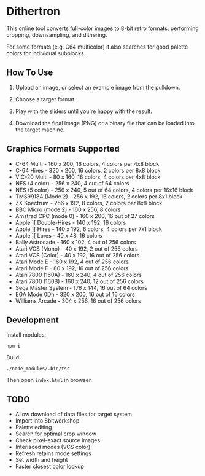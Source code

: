 Dithertron
==========

This online tool converts full-color images to 8-bit retro formats,
performing cropping, downsampling, and dithering.

For some formats (e.g. C64 multicolor) it also searches for good palette colors for individual subblocks.

How To Use
----------

1. Upload an image, or select an example image from the pulldown.

2. Choose a target format.

3. Play with the sliders until you're happy with the result.

4. Download the final image (PNG) or a binary file that can be loaded into the target machine.


Graphics Formats Supported
--------------------------

* C-64 Multi - 160 x 200, 16 colors, 4 colors per 4x8 block
* C-64 Hires - 320 x 200, 16 colors, 2 colors per 8x8 block
* VIC-20 Multi - 80 x 160, 16 colors, 4 colors per 4x8 block
* NES (4 color) - 256 x 240, 4 out of 64 colors
* NES (5 color) - 256 x 240, 5 out of 64 colors, 4 colors per 16x16 block
* TMS9918A (Mode 2) - 256 x 192, 16 colors, 2 colors per 8x1 block
* ZX Spectrum - 256 x 192, 8 colors, 2 colors per 8x8 block
* BBC Micro (mode 2) - 160 x 256, 8 colors
* Amstrad CPC (mode 0) - 160 x 200, 16 out of 27 colors
* Apple ][ Double-Hires - 140 x 192, 16 colors
* Apple ][ Hires - 140 x 192, 6 colors, 4 colors per 7x1 block
* Apple ][ Lores - 40 x 48, 16 colors
* Bally Astrocade - 160 x 102, 4 out of 256 colors
* Atari VCS (Mono) - 40 x 192, 2 out of 256 colors
* Atari VCS (Color) - 40 x 192, 16 out of 256 colors
* Atari Mode E - 160 x 192, 4 out of 256 colors
* Atari Mode F - 80 x 192, 16 out of 256 colors
* Atari 7800 (160A) - 160 x 240, 4 out of 256 colors
* Atari 7800 (160B) - 160 x 240, 12 out of 256 colors
* Sega Master System - 176 x 144, 16 out of 64 colors
* EGA Mode 0Dh - 320 x 200, 16 out of 16 colors
* Williams Arcade - 304 x 256, 16 out of 256 colors


Development
-----

Install modules:
~~~~
npm i
~~~~
Build:
~~~~
./node_modules/.bin/tsc
~~~~

Then open `index.html` in browser.

TODO
----

* Allow download of data files for target system
* Import into 8bitworkshop
* Palette editing
* Search for optimal crop window
* Check pixel-exact source images
* Interlaced modes (VCS color)
* Refresh retains mode settings
* Set width and height
* Faster closest color lookup
